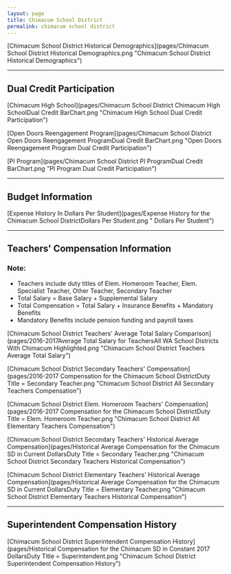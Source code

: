```yaml
---
layout: page
title: Chimacum School District
permalink: chimacum school district
---
```



[Chimacum School District Historical Demographics](pages/Chimacum School District Historical Demographics.png "Chimacum School District Historical Demographics")

___

## Dual Credit Participation

[Chimacum High School](pages/Chimacum School District Chimacum High SchoolDual Credit BarChart.png "Chimacum High School Dual Credit Participation")

[Open Doors Reengagement Program](pages/Chimacum School District Open Doors Reengagement ProgramDual Credit BarChart.png "Open Doors Reengagement Program Dual Credit Participation")

[PI Program](pages/Chimacum School District PI ProgramDual Credit BarChart.png "PI Program Dual Credit Participation")


___

## Budget Information

[Expense History In Dollars Per Student](pages/Expense History for the Chimacum School DistrictDollars Per Student.png " Dollars Per Student")


___

## Teachers' Compensation Information
### Note:
- Teachers include duty titles of Elem. Homeroom Teacher, Elem. Specialist Teacher, Other Teacher, Secondary Teacher
- Total Salary = Base Salary + Supplemental Salary
- Total Compensation = Total Salary + Insurance Benefits + Mandatory Benefits
- Mandatory Benefits include pension funding and payroll taxes

[Chimacum School District Teachers' Average Total Salary Comparison](pages/2016-2017Average Total Salary for TeachersAll WA School Districts With Chimacum Highlighted.png "Chimacum School District Teachers Average Total Salary")

[Chimacum School District Secondary Teachers' Compensation](pages/2016-2017 Compensation for the Chimacum School DistrictDuty Title = Secondary Teacher.png "Chimacum School District All Secondary Teachers Compensation")

[Chimacum School District Elem. Homeroom Teachers' Compensation](pages/2016-2017 Compensation for the Chimacum School DistrictDuty Title = Elem. Homeroom Teacher.png "Chimacum School District All Elementary Teachers Compensation")

[Chimacum School District Secondary Teachers' Historical Average Compensation](pages/Historical Average Compensation for the Chimacum SD in Current DollarsDuty Title = Secondary Teacher.png "Chimacum School District Secondary Teachers Historical Compensation")

[Chimacum School District Elementary Teachers' Historical Average Compensation](pages/Historical Average Compensation for the Chimacum SD in Current DollarsDuty Title = Elementary Teacher.png "Chimacum School District Elementary Teachers Historical Compensation")


___

## Superintendent Compensation History

[Chimacum School District Superintendent Compensation History](pages/Historical Compensation for the Chimacum SD in Constant 2017 DollarsDuty Title = Superintendent.png "Chimacum School District Superintendent Compensation History")

